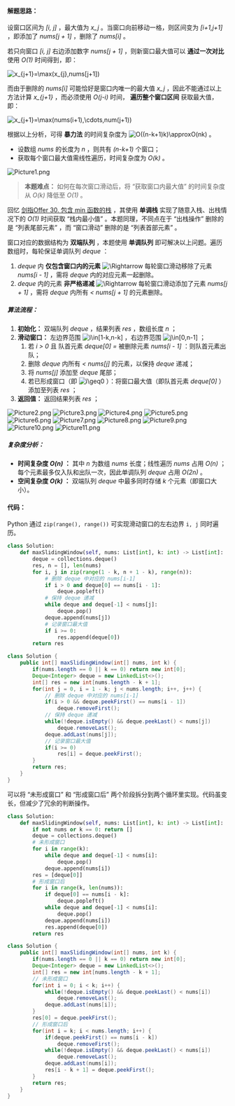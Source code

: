 #### 解题思路：

设窗口区间为 *[i, j]* ，最大值为 *x_j* 。当窗口向前移动一格，则区间变为 *[i+1,j+1]* ，即添加了 *nums[j + 1]* ，删除了 *nums[i]* 。

若只向窗口 *[i, j]* 右边添加数字 *nums[j + 1]* ，则新窗口最大值可以 **通过一次对比** 使用 *O(1)* 时间得到，即：

![x_{j+1}=\max(x_{j},nums\[j+1\]) ](./p____x_{j+1}_=_max_x_{j},_nums_j_+_1_____.png) 

而由于删除的 *nums[i]* 可能恰好是窗口内唯一的最大值 *x_j* ，因此不能通过以上方法计算 *x_{j+1}* ，而必须使用 *O(j-i)* 时间， **遍历整个窗口区间** 获取最大值，即：

![x_{j+1}=\max(nums(i+1),\cdots,num(j+1)) ](./p____x_{j+1}_=_max_nums_i+1_,_cdots_,_num_j+1_____.png) 

根据以上分析，可得 **暴力法** 的时间复杂度为 ![O((n-k+1)k)\approxO(nk) ](./p__O__n-k+1_k__approx_O_nk__.png)  。

- 设数组 *nums* 的长度为 *n* ，则共有 *(n-k+1)* 个窗口；
- 获取每个窗口最大值需线性遍历，时间复杂度为 *O(k)* 。

![Picture1.png](https://pic.leetcode-cn.com/1600878237-pBiBdf-Picture1.png)

> **本题难点：** 如何在每次窗口滑动后，将 “获取窗口内最大值” 的时间复杂度从 *O(k)* 降低至 *O(1)* 。

回忆 [剑指Offer 30. 包含 min 函数的栈](https://leetcode-cn.com/problems/bao-han-minhan-shu-de-zhan-lcof/solution/mian-shi-ti-30-bao-han-minhan-shu-de-zhan-fu-zhu-z/) ，其使用 **单调栈** 实现了随意入栈、出栈情况下的 *O(1)* 时间获取 “栈内最小值” 。本题同理，不同点在于 “出栈操作” 删除的是 “列表尾部元素” ，而 “窗口滑动” 删除的是 “列表首部元素” 。

窗口对应的数据结构为 **双端队列** ，本题使用 **单调队列** 即可解决以上问题。遍历数组时，每轮保证单调队列 *deque* ：

1. *deque* 内 **仅包含窗口内的元素** ![\Rightarrow ](./p__Rightarrow_.png)  每轮窗口滑动移除了元素 *nums[i - 1]* ，需将 *deque* 内的对应元素一起删除。
2. *deque* 内的元素 **非严格递减** ![\Rightarrow ](./p__Rightarrow_.png)  每轮窗口滑动添加了元素 *nums[j + 1]* ，需将 *deque* 内所有 *< nums[j + 1]* 的元素删除。

##### 算法流程：

1. **初始化：** 双端队列 *deque* ，结果列表 *res* ，数组长度 *n* ；
2. **滑动窗口：** 左边界范围 ![i\in\[1-k,n-k\] ](./p__i_in__1_-_k,_n_-_k__.png)  ，右边界范围 ![j\in\[0,n-1\] ](./p__j_in__0,_n_-_1__.png)  ；
   1. 若 *i > 0* 且 队首元素 *deque[0]*  *=* 被删除元素 *nums[i - 1]* ：则队首元素出队；
   2. 删除 *deque* 内所有 *< nums[j]* 的元素，以保持 *deque* 递减；
   3. 将 *nums[j]* 添加至 *deque* 尾部；
   4. 若已形成窗口（即 ![i\geq0 ](./p__i_geq_0_.png)  ）：将窗口最大值（即队首元素 *deque[0]* ）添加至列表 *res* ；
3. **返回值：** 返回结果列表 *res* ；

 ![Picture2.png](https://pic.leetcode-cn.com/1600878237-EsFWhx-Picture2.png) ![Picture3.png](https://pic.leetcode-cn.com/1600878237-EYkUHE-Picture3.png) ![Picture4.png](https://pic.leetcode-cn.com/1600878237-YoQeRX-Picture4.png) ![Picture5.png](https://pic.leetcode-cn.com/1600878237-cFWnrv-Picture5.png) ![Picture6.png](https://pic.leetcode-cn.com/1600878237-jrguEx-Picture6.png) ![Picture7.png](https://pic.leetcode-cn.com/1600878237-NCrTNi-Picture7.png) ![Picture8.png](https://pic.leetcode-cn.com/1600878237-KPnHbt-Picture8.png) ![Picture9.png](https://pic.leetcode-cn.com/1600878237-ndEtNd-Picture9.png) ![Picture10.png](https://pic.leetcode-cn.com/1600878237-WnULJt-Picture10.png) ![Picture11.png](https://pic.leetcode-cn.com/1600878237-omRkXY-Picture11.png) 

##### 复杂度分析：

- **时间复杂度 *O(n)* ：** 其中 *n* 为数组 *nums* 长度；线性遍历 *nums* 占用 *O(n)* ；每个元素最多仅入队和出队一次，因此单调队列 *deque* 占用 *O(2n)* 。
- **空间复杂度 *O(k)* ：** 双端队列 *deque* 中最多同时存储 *k* 个元素（即窗口大小）。

#### 代码：

Python 通过 `zip(range(), range())` 可实现滑动窗口的左右边界 `i, j` 同时遍历。

```Python []
class Solution:
    def maxSlidingWindow(self, nums: List[int], k: int) -> List[int]:
        deque = collections.deque()
        res, n = [], len(nums)
        for i, j in zip(range(1 - k, n + 1 - k), range(n)):
            # 删除 deque 中对应的 nums[i-1]
            if i > 0 and deque[0] == nums[i - 1]:
                deque.popleft()
            # 保持 deque 递减
            while deque and deque[-1] < nums[j]:
                deque.pop()
            deque.append(nums[j])
            # 记录窗口最大值
            if i >= 0:
                res.append(deque[0])
        return res
```

```Java []
class Solution {
    public int[] maxSlidingWindow(int[] nums, int k) {
        if(nums.length == 0 || k == 0) return new int[0];
        Deque<Integer> deque = new LinkedList<>();
        int[] res = new int[nums.length - k + 1];
        for(int j = 0, i = 1 - k; j < nums.length; i++, j++) {
            // 删除 deque 中对应的 nums[i-1]
            if(i > 0 && deque.peekFirst() == nums[i - 1])
                deque.removeFirst();
            // 保持 deque 递减
            while(!deque.isEmpty() && deque.peekLast() < nums[j])
                deque.removeLast();
            deque.addLast(nums[j]);
            // 记录窗口最大值
            if(i >= 0)
                res[i] = deque.peekFirst();
        }
        return res;
    }
}
```

可以将 “未形成窗口” 和 “形成窗口后” 两个阶段拆分到两个循环里实现。代码虽变长，但减少了冗余的判断操作。

```Python []
class Solution:
    def maxSlidingWindow(self, nums: List[int], k: int) -> List[int]:
        if not nums or k == 0: return []
        deque = collections.deque()
        # 未形成窗口
        for i in range(k):
            while deque and deque[-1] < nums[i]:
                deque.pop()
            deque.append(nums[i])
        res = [deque[0]]
        # 形成窗口后
        for i in range(k, len(nums)):
            if deque[0] == nums[i - k]:
                deque.popleft()
            while deque and deque[-1] < nums[i]:
                deque.pop()
            deque.append(nums[i])
            res.append(deque[0])
        return res
```

```Java []
class Solution {
    public int[] maxSlidingWindow(int[] nums, int k) {
        if(nums.length == 0 || k == 0) return new int[0];
        Deque<Integer> deque = new LinkedList<>();
        int[] res = new int[nums.length - k + 1];
        // 未形成窗口
        for(int i = 0; i < k; i++) {
            while(!deque.isEmpty() && deque.peekLast() < nums[i])
                deque.removeLast();
            deque.addLast(nums[i]);
        }
        res[0] = deque.peekFirst();
        // 形成窗口后
        for(int i = k; i < nums.length; i++) {
            if(deque.peekFirst() == nums[i - k])
                deque.removeFirst();
            while(!deque.isEmpty() && deque.peekLast() < nums[i])
                deque.removeLast();
            deque.addLast(nums[i]);
            res[i - k + 1] = deque.peekFirst();
        }
        return res;
    }
}
```